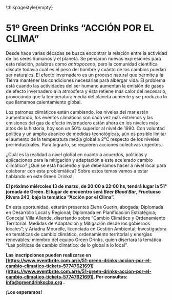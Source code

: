 \thispagestyle{empty}

# 51º Green Drinks “ACCIÓN POR EL CLIMA”

Desde hace varias décadas se busca encontrar la relación entre la actividad de los seres humanos y el planeta. Se pensaron nuevas expresiones para esta relación, palabras como *antropoceno*, pero la comunidad científica discute todavía cuál es el peso del hombre y cuánto de los cambios puedan ser naturales. El efecto invernadero es un proceso natural que permite a la Tierra mantener las condiciones necesarias para albergar vida. El problema está cuando las actividades del ser humano aumentan la emisión de gases de efecto invernadero a la atmósfera y ésta retiene más calor del necesario, provocando que la temperatura media del planeta aumente y se produzca lo que llamamos calentamiento global.

Los patrones climáticos están cambiando, los niveles del mar están aumentando, los eventos climáticos son cada vez más extremos y las emisiones del gas de efecto invernadero están ahora en los niveles más altos de la historia, hoy son un 50% superior al nivel de 1990. Con voluntad política y un amplio abanico de medidas tecnológicas, aún es posible limitar el aumento de la temperatura media global a 2°C respecto de los niveles pre-industriales. Para lograrlo, se requieren acciones colectivas urgentes. 

¿Cuál es la realidad a nivel global en cuanto a acuerdos, políticas y aplicaciones para la mitigación y adaptación a este acelerado cambio climático? ¿Qué se está haciendo y qué deberíamos hacer a nivel local para colaborar con esta problemática? Sobre estos temas vamos a estar hablando en este Green Drinks!

**El próximo miércoles 13 de marzo, de 20:00 a 22:00 hs, tendrá lugar la 51° jornada de Green. El lugar de encuentro será *Beer Blood Bar*, Fructuoso Rivera 243, bajo la temática “Acción por el Clima”.**

En esta oportunidad, estarán presentes Elena Guerin, abogada, Diplomada en Desarrollo Local y Regional; Diplomada en Planificación Estratégica; Concejal Villa Allende, disertando sobre “Cambio Climático y Ordenamiento Territorial. Medidas de Adaptación y Mitigación desde los gobiernos locales”; y Ariadna Mourelle, licenciada en Gestión Ambiental; Investigadora en temáticas de cambio climático, ordenamiento territorial y energías renovables; miembro del equipo Green Drinks, quien disertará la temática “Las políticas de cambio climático: de lo global a lo local”.

**Las inscripciones pueden realizarse en  
[https://www.eventbrite.com.ar/e/51-green-drinks-accion-por-el-cambio-climatico-tickets-57747621691](https://www.eventbrite.com.ar/e/51-green-drinks-accion-por-el-cambio-climatico-tickets-57747621691). Por consultas: info@greendrinkscba.org .**

**¡Los esperamos!**
